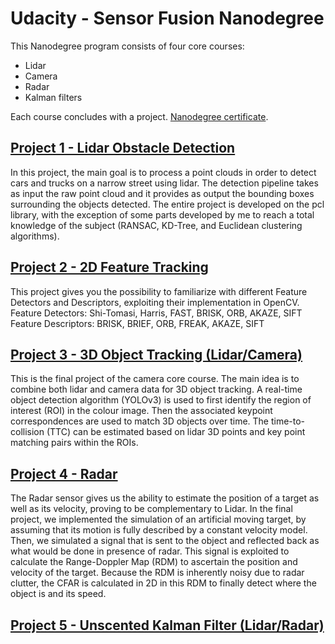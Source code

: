 
# Udacity - Sensor Fusion Nanodegree

This Nanodegree program consists of four core courses:
- Lidar
- Camera
- Radar
- Kalman filters

Each course concludes with a project. [Nanodegree certificate](https://confirm.udacity.com/U5XUPGDV).

## [Project 1 - Lidar Obstacle Detection](https://github.com/AntoBongio/Sensor_Fusion_Nanodegree/tree/main/01_Lidar_Obstacle_Detection)

In this project, the main goal is to process a point clouds in order to detect cars and trucks on a narrow street using lidar. The detection pipeline takes as input the raw point cloud and it provides as output the bounding boxes surrounding the objects detected. The entire project is developed on the pcl library, with the exception of some parts developed by me to reach a total knowledge of the subject (RANSAC, KD-Tree, and Euclidean clustering algorithms).

## [Project 2 - 2D Feature Tracking](https://github.com/AntoBongio/Sensor_Fusion_Nanodegree/tree/main/02_2D_Feature_Tracking)

This project gives you the possibility to familiarize with different Feature Detectors and Descriptors, exploiting their implementation in OpenCV.
Feature Detectors: Shi-Tomasi, Harris, FAST, BRISK, ORB, AKAZE, SIFT
Feature Descriptors: BRISK, BRIEF, ORB, FREAK, AKAZE, SIFT


## [Project 3 - 3D Object Tracking (Lidar/Camera)](https://github.com/AntoBongio/Sensor_Fusion_Nanodegree/tree/main/03_3D_Object_Tracking)

This is the final project of the camera core course. The main idea is to combine both lidar and camera data for 3D object tracking. A real-time object detection algorithm (YOLOv3) is used to first identify the region of interest (ROI) in the colour image. Then the associated keypoint correspondences are used to match 3D objects over time. The time-to-collision (TTC) can be estimated based on lidar 3D points and key point matching pairs within the ROIs.

## [Project 4 - Radar](https://github.com/AntoBongio/Sensor_Fusion_Nanodegree/tree/main/04_Radar)

The Radar sensor gives us the ability to estimate the position of a target as well as its velocity, proving to be complementary to Lidar. In the final project, we implemented the simulation of an artificial moving target, by assuming that its motion is fully described by a constant velocity model. Then, we simulated a signal that is sent to the object and reflected back as what would be done in presence of radar. This signal is exploited to calculate  the Range-Doppler Map (RDM) to ascertain the position and velocity of the target. Because the RDM is inherently noisy due to radar clutter, the CFAR is calculated in 2D in this RDM to finally detect where the object is and its speed.

## [Project 5 - Unscented Kalman Filter (Lidar/Radar)]((https://github.com/AntoBongio/Sensor_Fusion_Nanodegree/tree/main/05_Unscented_Kalman_Filter))


